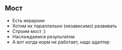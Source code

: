 ## Мост
- Есть иерархии
- Хотим их параллельно (независимо) развивать
- Строим мост :)
- Наслаждаемся результатом
- А вот когда норм не работает, надо адаптер

